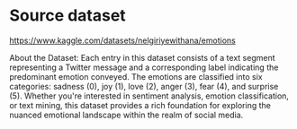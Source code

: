 # Source dataset 
https://www.kaggle.com/datasets/nelgiriyewithana/emotions

About the Dataset:
Each entry in this dataset consists of a text segment representing a Twitter message and a corresponding 
label indicating the predominant emotion conveyed. The emotions are classified into six categories: 
sadness (0), joy (1), love (2), anger (3), fear (4), and surprise (5). Whether you're interested in 
sentiment analysis, emotion classification, or text mining, this dataset provides a rich foundation for exploring 
the nuanced emotional landscape within the realm of social media.